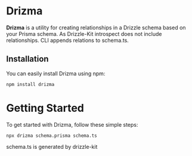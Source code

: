 # Drizma
**Drizma** is a utility for creating relationships in a Drizzle schema based on your Prisma schema. As Drizzle-Kit introspect does not include relationships.
CLI appends relations to schema.ts.

## Installation
You can easily install Drizma using npm:
```
npm install drizma
```

# Getting Started
To get started with Drizma, follow these simple steps:
```
npx drizma schema.prisma schema.ts
```
schema.ts is generated by drizzle-kit